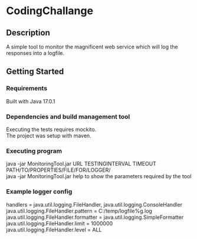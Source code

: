 # CodingChallange

## Description
A simple tool to monitor the magnificent web service which will log the responses into a logfile.

## Getting Started

### Requirements
Built with Java 17.0.1

### Dependencies and build management tool
Executing the tests requires mockito. <br />
The project was setup with maven.

### Executing program
java -jar MonitoringTool.jar URL TESTINGINTERVAL TIMEOUT PATH/TO/PROPERTIES/FILE/FOR/LOGGER/<br />
java -jar MonitoringTool.jar help to show the parameters required by the tool

### Example logger config
handlers = java.util.logging.FileHandler, java.util.logging.ConsoleHandler<br />
java.util.logging.FileHandler.pattern = C:/temp/logfile%g.log<br />
java.util.logging.FileHandler.formatter = java.util.logging.SimpleFormatter<br />
java.util.logging.FileHandler.limit = 1000000 <br />
java.util.logging.FileHandler.level = ALL


